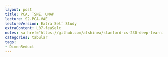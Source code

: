 ```yaml
---
layout: post
title: PCA, TSNE, UMAP
lecture: S2-PCA-VAE 
lectureVersion: Extra Self Study
extraContent: L07-feaSelc
notes: <a href="https://github.com/afshinea/stanford-cs-230-deep-learning"> DNN Cheatsheets </a> 
categories: tabular
tags:
- DimenReduct
---
```

